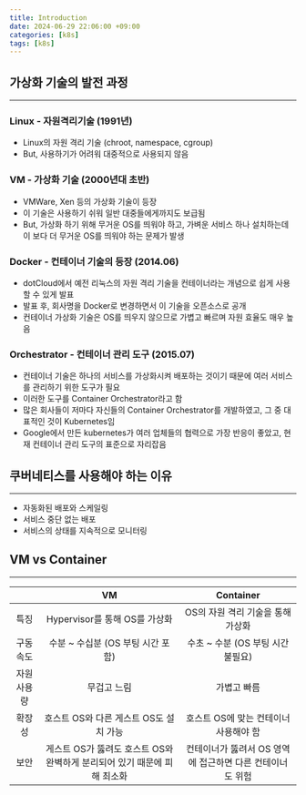 ```yaml
---
title: Introduction
date: 2024-06-29 22:06:00 +09:00
categories: [k8s]
tags: [k8s]
---
```


## 가상화 기술의 발전 과정

---

### Linux - 자원격리기술 (1991년)

- Linux의 자원 격리 기술 (chroot, namespace, cgroup)
- But, 사용하기가 어려워 대중적으로 사용되지 않음

### VM - 가상화 기술 (2000년대 초반)

- VMWare, Xen 등의 가상화 기술이 등장
- 이 기술은 사용하기 쉬워 일반 대중들에게까지도 보급됨
- But, 가상화 하기 위해 무거운 OS를 띄워야 하고, 가벼운 서비스 하나 설치하는데 이 보다 더 무거운 OS를 띄워야 하는 문제가 발생

### Docker - 컨테이너 기술의 등장 (2014.06)

- dotCloud에서 예전 리눅스의 자원 격리 기술을 컨테이너라는 개념으로 쉽게 사용할 수 있게 발표
- 발표 후, 회사명을 Docker로 변경하면서 이 기술을 오픈소스로 공개
- 컨테이너 가상화 기술은 OS를 띄우지 않으므로 가볍고 빠르며 자원 효율도 매우 높음

### Orchestrator - 컨테이너 관리 도구 (2015.07)

- 컨테이너 기술은 하나의 서비스를 가상화시켜 배포하는 것이기 때문에 여러 서비스를 관리하기 위한 도구가 필요
- 이러한 도구를 Container Orchestrator라고 함
- 많은 회사들이 저마다 자신들의 Container Orchestrator를 개발하였고, 그 중 대표적인 것이 Kubernetes임
- Google에서 만든 kubernetes가 여러 업체들의 협력으로 가장 반응이 좋았고, 현재 컨테이너 관리 도구의 표준으로 자리잡음

## 쿠버네티스를 사용해야 하는 이유

---

- 자동화된 배포와 스케일링
- 서비스 중단 없는 배포
- 서비스의 상태를 지속적으로 모니터링

## VM vs Container

---

|        |                   **VM**                    |           **Container**           |
|:------:|:-------------------------------------------:|:---------------------------------:|
|   특징   |           Hypervisor를 통해 OS를 가상화            |       OS의 자원 격리 기술을 통해 가상화        |
| 구동 속도  |           수분 ~ 수십분 (OS 부팅 시간 포함)            |      수초 ~ 수분 (OS 부팅 시간 불필요)       |
| 자원 사용량 |                   무겁고 느림                    |              가볍고 빠름               |
|  확장성   |          호스트 OS와 다른 게스트 OS도 설치 가능           |      호스트 OS에 맞는 컨테이너 사용해야 함       |
|   보안   | 게스트 OS가 뚫려도 호스트 OS와 완벽하게 분리되어 있기 때문에 피해 최소화 | 컨테이너가 뚫려서 OS 영역에 접근하면 다른 컨테이너도 위험 |

